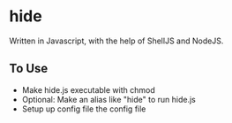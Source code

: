 hide
===
Written in Javascript, with the help of ShellJS and NodeJS.

## To Use
* Make hide.js executable with chmod
* Optional: Make an alias like "hide" to run hide.js
* Setup up config file the config file

